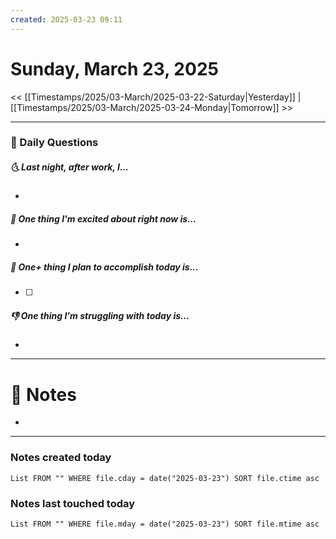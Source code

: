 ```yaml
---
created: 2025-03-23 09:11
---
```

# Sunday, March 23, 2025

<< [[Timestamps/2025/03-March/2025-03-22-Saturday|Yesterday]] | [[Timestamps/2025/03-March/2025-03-24-Monday|Tomorrow]] >>

---
### 📅 Daily Questions
##### 🌜 Last night, after work, I...
- 

##### 🙌 One thing I'm excited about right now is...
- 

##### 🚀 One+ thing I plan to accomplish today is...
- [ ] 

##### 👎 One thing I'm struggling with today is...
- 

---
# 📝 Notes
- 

---
### Notes created today
```dataview
List FROM "" WHERE file.cday = date("2025-03-23") SORT file.ctime asc
```

### Notes last touched today
```dataview
List FROM "" WHERE file.mday = date("2025-03-23") SORT file.mtime asc
```